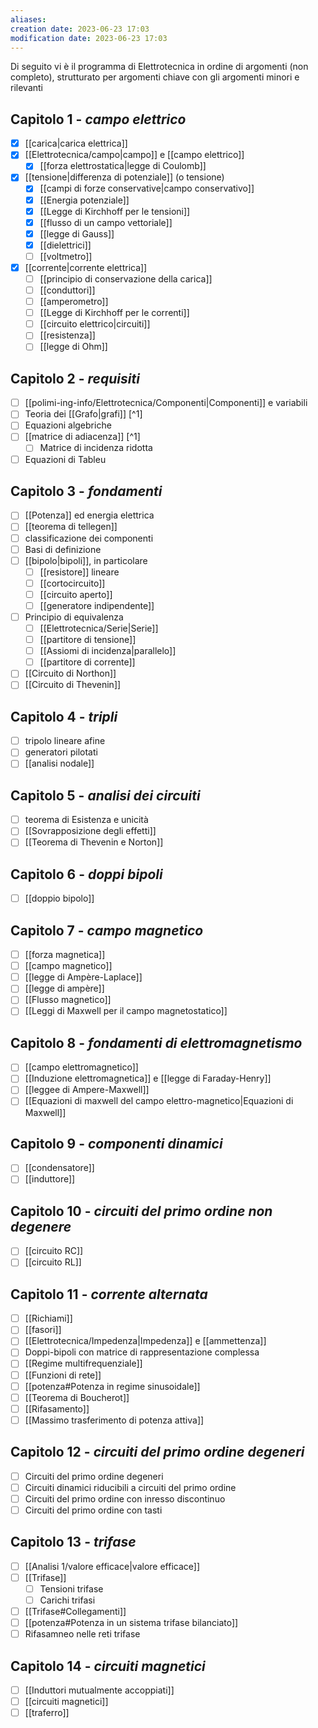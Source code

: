 ```yaml
---
aliases: 
creation date: 2023-06-23 17:03
modification date: 2023-06-23 17:03
---
```

Di seguito vi è il programma di Elettrotecnica in ordine di argomenti (non completo), strutturato per argomenti chiave con gli argomenti minori e rilevanti 


## Capitolo 1 - *campo elettrico*
 - [x] [[carica|carica elettrica]]
 - [x] [[Elettrotecnica/campo|campo]] e [[campo elettrico]]
	 - [x] [[forza elettrostatica|legge di Coulomb]]
- [x] [[tensione|differenza di potenziale]] (o tensione)
	- [x] [[campi di forze conservative|campo conservativo]]
	- [x] [[Energia potenziale]]
	- [x] [[Legge di Kirchhoff per le tensioni]]
	- [x] [[flusso di un campo vettoriale]]
	- [x] [[legge di Gauss]]
	- [x] [[dielettrici]]
	- [ ] [[voltmetro]]
- [x] [[corrente|corrente elettrica]] 
	- [ ] [[principio di conservazione della carica]]
	- [ ] [[conduttori]]
	- [ ] [[amperometro]]
	- [ ] [[Legge di Kirchhoff per le correnti]]
	- [ ] [[circuito elettrico|circuiti]]
	- [ ] [[resistenza]]
	- [ ] [[legge di Ohm]]

## Capitolo 2 - *requisiti*
- [ ] [[polimi-ing-info/Elettrotecnica/Componenti|Componenti]] e variabili 
- [ ] Teoria dei [[Grafo|grafi]] [^1]
- [ ] Equazioni algebriche
- [ ] [[matrice di adiacenza]] [^1]  
	- [ ] Matrice di incidenza ridotta
- [ ] Equazioni di Tableu

## Capitolo 3 - *fondamenti*
- [ ] [[Potenza]] ed energia elettrica
- [ ] [[teorema di tellegen]]
- [ ] classificazione dei componenti
- [ ] Basi di definizione
- [ ] [[bipolo|bipoli]], in particolare
	- [ ] [[resistore]] lineare
	- [ ] [[cortocircuito]]
	- [ ] [[circuito aperto]]
	- [ ] [[generatore indipendente]] 
- [ ] Principio di equivalenza
	- [ ] [[Elettrotecnica/Serie|Serie]]
	- [ ] [[partitore di tensione]]
	- [ ] [[Assiomi di incidenza|parallelo]]
	- [ ] [[partitore di corrente]]
- [ ] [[Circuito di Northon]]
- [ ] [[Circuito di Thevenin]]

## Capitolo 4 - *tripli*
- [ ] tripolo lineare afine
- [ ] generatori pilotati
- [ ] [[analisi nodale]]

## Capitolo 5 - *analisi dei circuiti*
- [ ] teorema di Esistenza e unicità
- [ ] [[Sovrapposizione degli effetti]]
- [ ] [[Teorema di Thevenin e Norton]]

## Capitolo 6 - *doppi bipoli*
- [ ] [[doppio bipolo]]

## Capitolo 7 - *campo magnetico*
- [ ] [[forza magnetica]]
- [ ] [[campo magnetico]]
- [ ] [[legge di Ampère-Laplace]]
- [ ] [[legge di ampère]]
- [ ] [[Flusso magnetico]]
- [ ] [[Leggi di Maxwell per il campo magnetostatico]] 

## Capitolo 8 - *fondamenti di elettromagnetismo*
- [ ] [[campo elettromagnetico]]
- [ ] [[Induzione elettromagnetica]] e [[legge di Faraday-Henry]]
- [ ] [[leggee di Ampere-Maxwell]]
- [ ] [[Equazioni di maxwell del campo elettro-magnetico|Equazioni di Maxwell]]

## Capitolo 9 - *componenti dinamici*
- [ ] [[condensatore]]
- [ ] [[induttore]]

## Capitolo 10 - *circuiti del primo ordine non degenere*
- [ ] [[circuito RC]]
- [ ] [[circuito RL]] 

## Capitolo 11 - *corrente alternata*
- [ ] [[Richiami]]
- [ ] [[fasori]]
- [ ] [[Elettrotecnica/Impedenza|Impedenza]] e [[ammettenza]]
- [ ] Doppi-bipoli con matrice di rappresentazione complessa
- [ ] [[Regime multifrequenziale]]
- [ ] [[Funzioni di rete]]
- [ ] [[potenza#Potenza in regime sinusoidale]]
- [ ] [[Teorema di Boucherot]]
- [ ] [[Rifasamento]]
- [ ] [[Massimo trasferimento di potenza attiva]]

## Capitolo 12 - *circuiti del primo ordine degeneri*
- [ ] Circuiti del primo ordine degeneri
- [ ] Circuiti dinamici riducibili a circuiti del primo ordine
- [ ] Circuiti del primo ordine con inresso discontinuo
- [ ] Circuiti del primo ordine con tasti

## Capitolo 13 - *trifase*
- [ ] [[Analisi 1/valore efficace|valore efficace]]
- [ ] [[Trifase]]
	- [ ] Tensioni trifase
	- [ ] Carichi trifasi
- [ ] [[Trifase#Collegamenti]]
- [ ] [[potenza#Potenza in un sistema trifase bilanciato]]
- [ ] Rifasamneo nelle reti trifase

## Capitolo 14 - *circuiti magnetici*
- [ ] [[Induttori mutualmente accoppiati]]
- [ ] [[circuiti magnetici]]
- [ ] [[traferro]]
